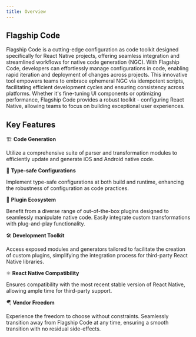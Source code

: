 ```yaml
---
title: Overview
---
```


## Flagship Code

Flagship Code is a cutting-edge configuration as code toolkit designed specifically for React Native projects, offering seamless integration and streamlined workflows for native code generation (NGC). With Flagship Code, developers can effortlessly manage configurations in code, enabling rapid iteration and deployment of changes across projects. This innovative tool empowers teams to embrace ephemeral NGC via idempotent scripts, facilitating efficient development cycles and ensuring consistency across platforms. Whether it's fine-tuning UI components or optimizing performance, Flagship Code provides a robust toolkit - configuring React Native, allowing teams to focus on building exceptional user experiences.

## Key Features

🏗 **Code Generation**

Utilize a comprehensive suite of parser and transformation modules to efficiently update and generate iOS and Android native code.

🛟 **Type-safe Configurations**

Implement type-safe configurations at both build and runtime, enhancing the robustness of configuration as code practices.

🔌 **Plugin Ecosystem**

Benefit from a diverse range of out-of-the-box plugins designed to seamlessly manipulate native code. Easily integrate custom transformations with plug-and-play functionality.

🛠 **Development Toolkit**

Access exposed modules and generators tailored to facilitate the creation of custom plugins, simplifying the integration process for third-party React Native libraries.

⚛️ **React Native Compatibility**

Ensures compatibility with the most recent stable version of React Native, allowing ample time for third-party support.

🪂 **Vendor Freedom**

Experience the freedom to choose without constraints. Seamlessly transition away from Flagship Code at any time, ensuring a smooth transition with no residual side-effects.
